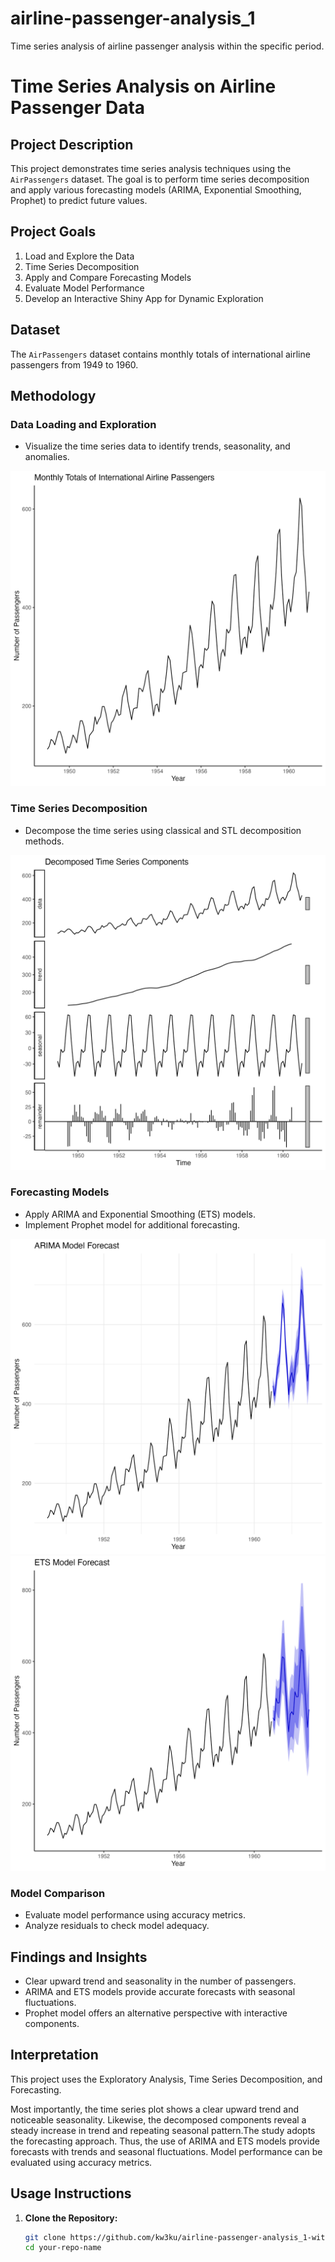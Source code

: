 # airline-passenger-analysis_1
Time series analysis of airline passenger analysis within the specific period. 


# Time Series Analysis on Airline Passenger Data

## Project Description
This project demonstrates time series analysis techniques using the `AirPassengers` dataset. The goal is to perform time series decomposition and apply various forecasting models (ARIMA, Exponential Smoothing, Prophet) to predict future values.

## Project Goals
1. Load and Explore the Data
2. Time Series Decomposition
3. Apply and Compare Forecasting Models
4. Evaluate Model Performance
5. Develop an Interactive Shiny App for Dynamic Exploration

## Dataset
The `AirPassengers` dataset contains monthly totals of international airline passengers from 1949 to 1960.

## Methodology
### Data Loading and Exploration
- Visualize the time series data to identify trends, seasonality, and anomalies.

![Time Series Plot](plots/ts_plot.png)

### Time Series Decomposition
- Decompose the time series using classical and STL decomposition methods.

![Decomposed Components](plots/decomposed_plot.png)


### Forecasting Models
- Apply ARIMA and Exponential Smoothing (ETS) models.
- Implement Prophet model for additional forecasting.

![ARIMA Forecast](plots/arima_forecast.png)
![ETS Forecast](plots/ets_forecast.png)

### Model Comparison
- Evaluate model performance using accuracy metrics.
- Analyze residuals to check model adequacy.

## Findings and Insights
- Clear upward trend and seasonality in the number of passengers.
- ARIMA and ETS models provide accurate forecasts with seasonal fluctuations.
- Prophet model offers an alternative perspective with interactive components.

## Interpretation
This project uses the Exploratory Analysis, Time Series Decomposition, and Forecasting. 

Most importantly, the time series plot shows a clear upward trend and noticeable seasonality. Likewise, the decomposed components reveal a steady increase in trend and repeating seasonal pattern.The study adopts the forecasting approach. Thus, the use of ARIMA and ETS models provide forecasts with trends and seasonal fluctuations. Model performance can be evaluated using accuracy metrics.

## Usage Instructions
1. **Clone the Repository:**
   ```bash
   git clone https://github.com/kw3ku/airline-passenger-analysis_1-with_R.git
   cd your-repo-name







